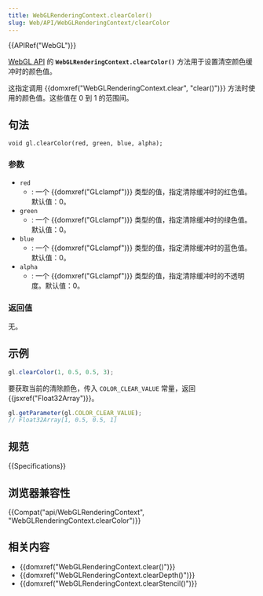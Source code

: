 ```yaml
---
title: WebGLRenderingContext.clearColor()
slug: Web/API/WebGLRenderingContext/clearColor
---
```

{{APIRef("WebGL")}}

[WebGL API](/zh-CN/docs/Web/API/WebGL_API) 的 **`WebGLRenderingContext.clearColor()`** 方法用于设置清空颜色缓冲时的颜色值。

这指定调用 {{domxref("WebGLRenderingContext.clear", "clear()")}} 方法时使用的颜色值。这些值在 0 到 1 的范围间。

## 句法

```plain
void gl.clearColor(red, green, blue, alpha);
```

### 参数

- `red`
  - : 一个 {{domxref("GLclampf")}} 类型的值，指定清除缓冲时的红色值。默认值：0。
- `green`
  - : 一个 {{domxref("GLclampf")}} 类型的值，指定清除缓冲时的绿色值。默认值：0。
- `blue`
  - : 一个 {{domxref("GLclampf")}} 类型的值，指定清除缓冲时的蓝色值。默认值：0。
- `alpha`
  - : 一个 {{domxref("GLclampf")}} 类型的值，指定清除缓冲时的不透明度。默认值：0。

### 返回值

无。

## 示例

```js
gl.clearColor(1, 0.5, 0.5, 3);
```

要获取当前的清除颜色，传入 `COLOR_CLEAR_VALUE` 常量，返回 {{jsxref("Float32Array")}}。

```js
gl.getParameter(gl.COLOR_CLEAR_VALUE);
// Float32Array[1, 0.5, 0.5, 1]
```

## 规范

{{Specifications}}

## 浏览器兼容性

{{Compat("api/WebGLRenderingContext", "WebGLRenderingContext.clearColor")}}

## 相关内容

- {{domxref("WebGLRenderingContext.clear()")}}
- {{domxref("WebGLRenderingContext.clearDepth()")}}
- {{domxref("WebGLRenderingContext.clearStencil()")}}
